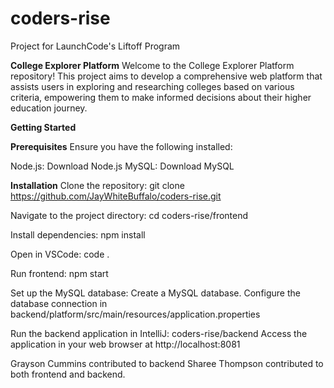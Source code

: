 # coders-rise
Project for LaunchCode's Liftoff Program

**College Explorer Platform**
Welcome to the College Explorer Platform repository! This project aims to develop a comprehensive web platform that assists users in exploring and researching colleges based on various criteria, empowering them to make informed decisions about their higher education journey.

**Getting Started**

**Prerequisites**
Ensure you have the following installed:

Node.js: Download Node.js
MySQL: Download MySQL

**Installation**
Clone the repository:
git clone https://github.com/JayWhiteBuffalo/coders-rise.git

Navigate to the project directory: cd coders-rise/frontend

Install dependencies: npm install

Open in VSCode: code .

Run frontend: npm start

Set up the MySQL database: Create a MySQL database. Configure the database connection in backend/platform/src/main/resources/application.properties

Run the backend application in IntelliJ: coders-rise/backend
Access the application in your web browser at http://localhost:8081


Grayson Cummins contributed to backend Sharee Thompson contributed to both frontend and backend.
